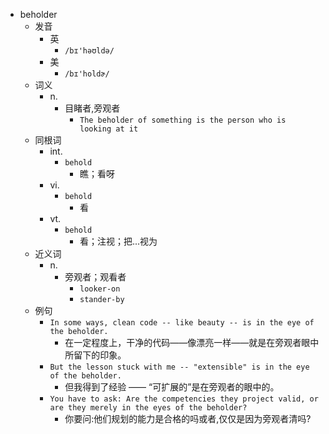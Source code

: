 - beholder
  - 发音
    - 英
      - `/bɪ'həʊldə/`
    - 美
      - `/bɪ'holdɚ/`
  - 词义
    - n.
      - 目睹者,旁观者
        - `The beholder of something is the person who is looking at it`
  - 同根词
    - int.
      - `behold`
        - 瞧；看呀
    - vi.
      - `behold`
        - 看
    - vt.
      - `behold`
        - 看；注视；把...视为
  - 近义词
    - n.
      - 旁观者；观看者
        - `looker-on`
        - `stander-by`
  - 例句
    - `In some ways, clean code -- like beauty -- is in the eye of the beholder.`
      - 在一定程度上，干净的代码——像漂亮一样——就是在旁观者眼中所留下的印象。
    - `But the lesson stuck with me -- "extensible" is in the eye of the beholder.`
      - 但我得到了经验 —— “可扩展的”是在旁观者的眼中的。
    - `You have to ask: Are the competencies they project valid, or are they merely in the eyes of the beholder?`
      - 你要问:他们规划的能力是合格的吗或者,仅仅是因为旁观者清吗?

